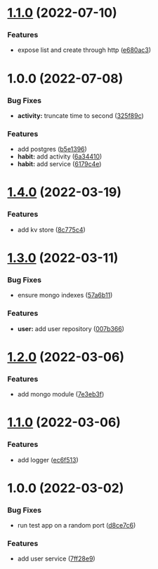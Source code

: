 # [1.1.0](https://github.com/joaofnds/gastro/compare/v1.0.0...v1.1.0) (2022-07-10)


### Features

* expose list and create through http ([e680ac3](https://github.com/joaofnds/gastro/commit/e680ac3d60da4b734f3249bfea37931a42b21884))

# 1.0.0 (2022-07-08)


### Bug Fixes

* **activity:** truncate time to second ([325f89c](https://github.com/joaofnds/gastro/commit/325f89c54368234841988099998cdb4a8af17f1d))


### Features

* add postgres ([b5e1396](https://github.com/joaofnds/gastro/commit/b5e1396ee36e87389b8bd5d0717cfc7a04a87bfc))
* **habit:** add activity ([6a34410](https://github.com/joaofnds/gastro/commit/6a34410436131ac820c095e69eba424cab05ce1c))
* **habit:** add service ([6179c4e](https://github.com/joaofnds/gastro/commit/6179c4e7fe08a08134f03d2b9e8471226cba5db9))

# [1.4.0](https://github.com/joaofnds/go-template/compare/v1.3.0...v1.4.0) (2022-03-19)


### Features

* add kv store ([8c775c4](https://github.com/joaofnds/go-template/commit/8c775c484679257654f741ca290ca269bf6c65a0))

# [1.3.0](https://github.com/joaofnds/go-template/compare/v1.2.0...v1.3.0) (2022-03-11)


### Bug Fixes

* ensure mongo indexes ([57a6b11](https://github.com/joaofnds/go-template/commit/57a6b117c950d1540356e332c7ee3bba933e2643))


### Features

* **user:** add user repository ([007b366](https://github.com/joaofnds/go-template/commit/007b3663bc61e0a861ae85ffdbd81b68ca4c5a9e))

# [1.2.0](https://github.com/joaofnds/go-template/compare/v1.1.0...v1.2.0) (2022-03-06)


### Features

* add mongo module ([7e3eb3f](https://github.com/joaofnds/go-template/commit/7e3eb3ffbbf3910ee031ba6c17d08bcf688f49a2))

# [1.1.0](https://github.com/joaofnds/go-template/compare/v1.0.0...v1.1.0) (2022-03-06)


### Features

* add logger ([ec6f513](https://github.com/joaofnds/go-template/commit/ec6f51376ba21c0c96f53135e889262843e7cfc7))

# 1.0.0 (2022-03-02)


### Bug Fixes

* run test app on a random port ([d8ce7c6](https://github.com/joaofnds/go-template/commit/d8ce7c673c9ec49880042104e12963b40413fe32))


### Features

* add user service ([7ff28e9](https://github.com/joaofnds/go-template/commit/7ff28e986e6239316bdcbed6b61a30746cd77a68))
